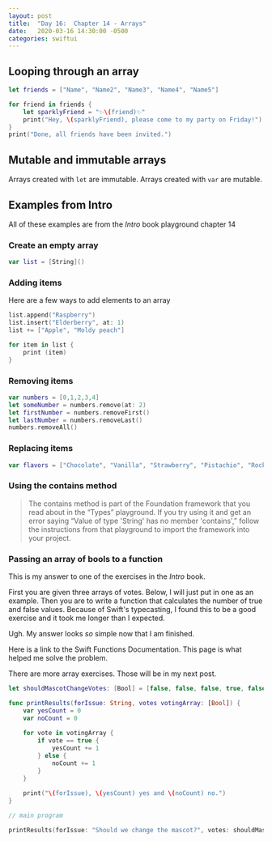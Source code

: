 ```yaml
---
layout: post
title:  "Day 16:  Chapter 14 - Arrays"
date:   2020-03-16 14:30:00 -0500
categories: swiftui
---
```

## Looping through an array

```swift
let friends = ["Name", "Name2", "Name3", "Name4", "Name5"]

for friend in friends {
    let sparklyFriend = "✨\(friend)✨"
    print("Hey, \(sparklyFriend), please come to my party on Friday!")
}
print("Done, all friends have been invited.")
```

## Mutable and immutable arrays

Arrays created with `let` are immutable. Arrays created with `var` are mutable.

## Examples from Intro 

All of these examples are from the _Intro_ book playground chapter 14

### Create an empty array

```swift
var list = [String]()
```

### Adding items

Here are a few ways to add elements to an array

```swift
list.append("Raspberry")
list.insert("Elderberry", at: 1)
list += ["Apple", "Moldy peach"]

for item in list {
    print (item)
}
```

### Removing items

``` swift
var numbers = [0,1,2,3,4]
let someNumber = numbers.remove(at: 2)
let firstNumber = numbers.removeFirst()
let lastNumber = numbers.removeLast()
numbers.removeAll()
```

### Replacing items

```swift
var flavors = ["Chocolate", "Vanilla", "Strawberry", "Pistachio", "Rocky Road"]
```

### Using the contains method

> The contains method is part of the Foundation framework that you read about in the “Types” playground. If you try using it and get an error saying “Value of type 'String' has no member 'contains',” follow the instructions from that playground to import the framework into your project.

### Passing an array of bools to a function

This is my answer to one of the exercises in the _Intro_ book. 

First you are given three arrays of votes. Below, I will just put in one as an example. Then you are to write a function that calculates the number of true and false values. Because of Swift's typecasting, I found this to be a good exercise and it took me longer than I expected. 

Ugh. My answer looks _so_ simple now that I am finished.

Here is a link to the Swift Functions Documentation. This page is what helped me solve the problem.

There are more array exercises. Those will be in my next post.

```swift
let shouldMascotChangeVotes: [Bool] = [false, false, false, true, false, true, true, true, false, true, true, true, true, false, true, true, false, true, true, true, false, true, true, true, true, true, true, true, false, true, false, true, false, true, true, false, false, true, true, false, false, true, true, true, false, true, false, true, true, false, true, true, false, true, false, false, true, false, true, true, false, false, true, false, true, true, true, false, true, true, false, false, true, false, true, true, false, false, false, true, false, true, true, false, true, true, true, true, true, true, true, false, true, false, true, false, true, true, true, true, true, true, true, false, true, true, false, true, true, true, true, true, true, true, false, true, true, false, true, true, false, true, true, true, true, true, false, false, false, false, true, true, true, false, true, true, false, false, true, false, false, true, true, true, true, false, true, true, true, true, false, true, true, false, true, false, false, true, true, false, true, false, false, false, true, false, false, false, true, false, true, true, false, true, true, false, true, true, true, false, false, false, true, false, true, false, true, true, true, true, false, true, false, false, true, true, true, true, true, false]

func printResults(forIssue: String, votes votingArray: [Bool]) {
    var yesCount = 0
    var noCount = 0
    
    for vote in votingArray {
        if vote == true {
            yesCount += 1
        } else {
            noCount += 1
        }
    }
    
    print("\(forIssue), \(yesCount) yes and \(noCount) no.")
}

// main program

printResults(forIssue: "Should we change the mascot?", votes: shouldMascotChangeVotes)
```





